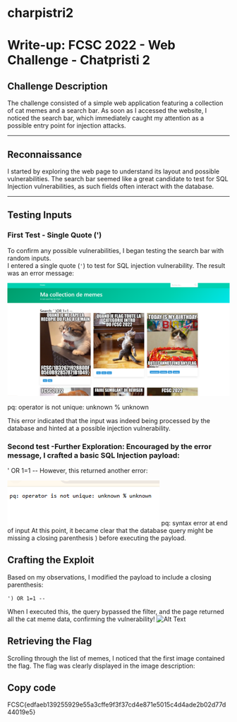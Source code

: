 # charpistri2


# Write-up: FCSC 2022 - Web Challenge - Chatpristi 2

## Challenge Description
The challenge consisted of a simple web application featuring a collection of cat memes and a search bar. As soon as I accessed the website, I noticed the search bar, which immediately caught my attention as a possible entry point for injection attacks.

---

## Reconnaissance
I started by exploring the web page to understand its layout and possible vulnerabilities. The search bar seemed like a great candidate to test for SQL Injection vulnerabilities, as such fields often interact with the database.

---

## Testing Inputs

### First Test - Single Quote (')
To confirm any possible vulnerabilities, I began testing the search bar with random inputs.  
I entered a single quote (`'`) to test for SQL injection vulnerability. The result was an error message:

![Alt Text](first.jpg)

  pq: operator is not unique: unknown % unknown
  
This error indicated that the input was indeed being processed by the database and hinted at a possible injection vulnerability.

### Second test -Further Exploration: Encouraged by the error message, I crafted a basic SQL Injection payload:

  ' OR 1=1 --
However, this returned another error:

![Alt Text](second.jpg)
  pq: syntax error at end of input
At this point, it became clear that the database query might be missing a closing parenthesis ) before executing the payload.

## Crafting the Exploit
  Based on my observations, I modified the payload to include a closing parenthesis:

    ') OR 1=1 --
  
  When I executed this, the query bypassed the filter, and the page returned all the cat meme data, confirming the vulnerability!
![Alt Text](final.jpg)

## Retrieving the Flag
  Scrolling through the list of memes, I noticed that the first image contained the flag. The flag was clearly displayed in the image description:

## Copy code
  FCSC{edfaeb139255929e55a3cffe9f3f37cd4e871e5015c4d4ade2b02d77d44019e5}

